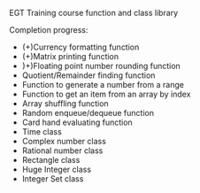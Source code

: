 EGT Training course function and class library

Completion progress:

- (+)Currency formatting function
- (+)Matrix printing function
- )+)Floating point number rounding function
- Quotient/Remainder finding function
- Function to generate a number from a range
- Function to get an item from an array by index
- Array shuffling function
- Random enqueue/dequeue function
- Card hand evaluating function
- Time class
- Complex number class
- Rational number class
- Rectangle class
- Huge Integer class
- Integer Set class
